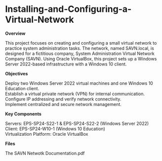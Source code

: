# Installing-and-Configuring-a-Virtual-Network

**Overview**

This project focuses on creating and configuring a small virtual network to practice system administration tasks. The network, named SAVN.local, is designed for a fictitious company, System Administration Virtual Network Company (SAVN). Using Oracle VirtualBox, this project sets up a Windows Server 2022-based infrastructure with a Windows 10 client.

**Objectives**

Deploy two Windows Server 2022 virtual machines and one Windows 10 Education client.  
Establish a virtual private network (VPN) for internal communication.  
Configure IP addressing and verify network connectivity.  
Implement centralized and secure network management.  

**Key Components**

Servers: EPS-SP24-S22-1 & EPS-SP24-S22-2 (Windows Server 2022)  
Client: EPS-SP24-W10-1 (Windows 10 Education)  
Virtualization Platform: Oracle VirtualBox  

**Files**

The SAVN Netwotk Documentation.pdf
